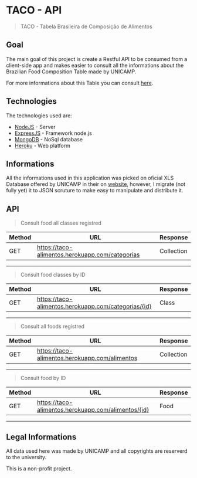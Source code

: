 # TACO - API
> TACO - Tabela Brasileira de Composição de Alimentos

## Goal

The main goal of this project is create a Restful API to be consumed from a client-side app and makes easier to consult all the informations about the Brazilian Food Composition Table made by UNICAMP.

For more informations about this Table you can consult [here](http://www.nepa.unicamp.br/taco/tabela.php).

## Technologies

The technologies used are:

* [NodeJS](https://nodejs.org) - Server
* [ExpressJS](http://expressjs.com/) - Framework node.js
* [MongoDB](https://www.mongodb.com/) - NoSql database
* [Heroku](https://www.heroku.com/) - Web platform


## Informations
All the informations used in this application was picked on oficial XLS Database offered by UNICAMP in their on [website](http://www.unicamp.br/nepa/taco/tabela.php?ativo=tabela), however, I migrate (not fully yet) it to JSON scruture to make easy to manipulate and distribute it.

## API

> Consult food all classes registred

|   Method      |       URL                                             | Response      |
|   ---         |                       ---                             | ---           |
|   GET         |   https://taco-alimentos.herokuapp.com/categorias     | Collection    |

---

> Consult food classes by ID

|   Method      |       URL                                                 | Response  |
|   ---         |                       ---                                 | ---       |
|   GET         |   https://taco-alimentos.herokuapp.com/categorias/{id}    | Class     |

---

> Consult all foods registred

|   Method      |       URL                                             | Response      |
|   ---         |                       ---                             | ---           |
|   GET         |   https://taco-alimentos.herokuapp.com/alimentos      | Collection    |

---

> Consult food by ID

|   Method      |       URL                                                 | Response  |
|   ---         |                       ---                                 | ---       |
|   GET         |   https://taco-alimentos.herokuapp.com/alimentos/{id}      | Food      |

---

## Legal Informations
All data used here was made by UNICAMP and all copyrights are reserverd to the university.

This is a non-profit project.
